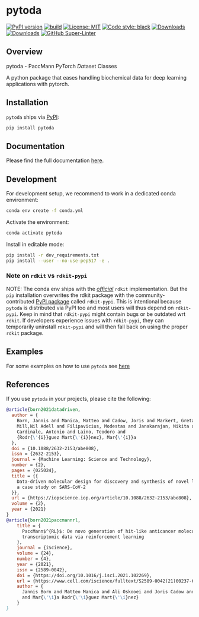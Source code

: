 # pytoda

[![PyPI version](https://badge.fury.io/py/pytoda.svg)](https://badge.fury.io/py/pytoda)
[![build](https://github.com/PaccMann/paccmann_datasets/workflows/build/badge.svg)](https://github.com/PaccMann/paccmann_datasets/actions)
[![License: MIT](https://img.shields.io/badge/License-MIT-yellow.svg)](https://opensource.org/licenses/MIT)
[![Code style: black](https://img.shields.io/badge/code%20style-black-000000.svg)](https://github.com/psf/black)
[![Downloads](https://pepy.tech/badge/pytoda)](https://pepy.tech/project/pytoda)
[![Downloads](https://pepy.tech/badge/pytoda/month)](https://pepy.tech/project/pytoda)
[![GitHub Super-Linter](https://github.com/PaccMann/paccmann_datasets/workflows/style/badge.svg)](https://github.com/marketplace/actions/super-linter)

## Overview

pytoda - PaccMann P*yTo*rch *Da*taset Classes

A python package that eases handling biochemical data for deep learning applications
with pytorch.

## Installation

`pytoda` ships via [PyPI](https://pypi.org/project/pytoda):

```sh
pip install pytoda
```

## Documentation

Please find the full documentation [here](https://paccmann.github.io/paccmann_datasets/).

## Development

For development setup, we recommend to work in a dedicated conda environment:

```sh
conda env create -f conda.yml
```

Activate the environment:

```sh
conda activate pytoda
```

Install in editable mode:

```sh
pip install -r dev_requirements.txt
pip install --user --no-use-pep517 -e .
```

### Note on `rdkit` vs `rdkit-pypi`

NOTE: The conda env ships with the [*official*](https://github.com/rdkit/rdkit) `rdkit`
implementation. But the `pip` installation overwrites the rdkit package with the
community-contributed [PyPI package](https://pypi.org/project/rdkit-pypi/#history)
called `rdkit-pypi`.
This is intentional because `pytoda` is distributed via PyPI too and most users will
thus depend on `rdkit-pypi`. Keep in mind that `rdkit-pypi` might contain bugs or
be outdated wrt `rdkit`. If developers experience issues with `rdkit-pypi`,
they can temporarily uninstall `rdkit-pypi` and will then fall back on using
the proper `rdkit` package.

## Examples

For some examples on how to use `pytoda` see [here](./examples)

## References

If you use `pytoda` in your projects, please cite the following:

```bib
@article{born2021datadriven,
  author = {
    Born, Jannis and Manica, Matteo and Cadow, Joris and Markert, Greta and
    Mill,Nil Adell and Filipavicius, Modestas and Janakarajan, Nikita and
    Cardinale, Antonio and Laino, Teodoro and 
    {Rodr{\'{i}}guez Mart{\'{i}}nez}, Mar{\'{i}}a
  },
  doi = {10.1088/2632-2153/abe808},
  issn = {2632-2153},
  journal = {Machine Learning: Science and Technology},
  number = {2},
  pages = {025024},
  title = {{
    Data-driven molecular design for discovery and synthesis of novel ligands: 
    a case study on SARS-CoV-2
  }},
  url = {https://iopscience.iop.org/article/10.1088/2632-2153/abe808},
  volume = {2},
  year = {2021}
}
@article{born2021paccmannrl,
    title = {
      PaccMann$^{RL}$: De novo generation of hit-like anticancer molecules from
      transcriptomic data via reinforcement learning
    },
    journal = {iScience},
    volume = {24},
    number = {4},
    year = {2021},
    issn = {2589-0042},
    doi = {https://doi.org/10.1016/j.isci.2021.102269},
    url = {https://www.cell.com/iscience/fulltext/S2589-0042(21)00237-6},
    author = {
      Jannis Born and Matteo Manica and Ali Oskooei and Joris Cadow and Greta Markert
      and Mar{\'\i}a Rodr{\'\i}guez Mart{\'\i}nez}
    }
}
```
